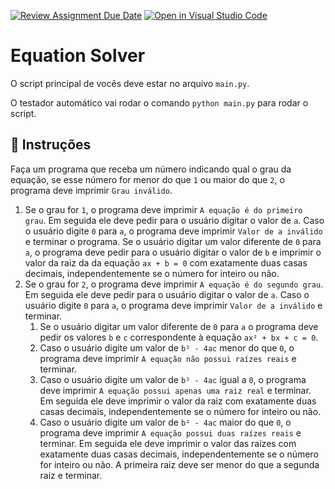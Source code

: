 [![Review Assignment Due Date](https://classroom.github.com/assets/deadline-readme-button-8d59dc4de5201274e310e4c54b9627a8934c3b88527886e3b421487c677d23eb.svg)](https://classroom.github.com/a/ubObsLAp)
[![Open in Visual Studio Code](https://classroom.github.com/assets/open-in-vscode-c66648af7eb3fe8bc4f294546bfd86ef473780cde1dea487d3c4ff354943c9ae.svg)](https://classroom.github.com/online_ide?assignment_repo_id=10728612&assignment_repo_type=AssignmentRepo)
# Equation Solver

O script principal de vocês deve estar no arquivo `main.py`.

O testador automático vai rodar o comando `python main.py` para rodar o script.

## 📝 Instruções

Faça um programa que receba um número indicando qual o grau da equação, se esse número for menor do que `1` ou maior do que `2`, o programa deve imprimir `Grau inválido`.

1. Se o grau for `1`, o programa deve imprimir `A equação é do primeiro grau`.
   Em seguida ele deve pedir para o usuário digitar o valor de `a`.
   Caso o usuário digite `0` para `a`, o programa deve imprimir `Valor de a inválido` e terminar o programa.
   Se o usuário digitar um valor diferente de `0` para `a`, o programa deve pedir para o usuário digitar o valor de `b` e imprimir o valor da raiz da da equação `ax + b = 0` com exatamente duas casas decimais, independentemente se o número for inteiro ou não.
2. Se o grau for `2`, o programa deve imprimir `A equação é do segundo grau`.
   Em seguida ele deve pedir para o usuário digitar o valor de `a`.
   Caso o usuário digite `0` para `a`, o programa deve imprimir `Valor de a inválido` e terminar.
   1. Se o usuário digitar um valor diferente de `0` para `a` o programa deve pedir os valores `b` e `c` correspondente à equação `ax² + bx + c = 0`.
   2. Caso o usuário digite um valor de `b² - 4ac` menor do que `0`, o programa deve imprimir `A equação não possui raízes reais` e terminar.
   3. Caso o usuário digite um valor de `b² - 4ac` igual a `0`, o programa deve imprimir `A equação possui apenas uma raiz real` e terminar.
      Em seguida ele deve imprimir o valor da raiz com exatamente duas casas decimais, independentemente se o número for inteiro ou não.
   4. Caso o usuário digite um valor de `b² - 4ac` maior do que `0`, o programa deve imprimir `A equação possui duas raízes reais` e terminar.
      Em seguida ele deve imprimir o valor das raízes com exatamente duas casas decimais, independentemente se o número for inteiro ou não.
      A primeira raiz deve ser menor do que a segunda raiz e terminar.
